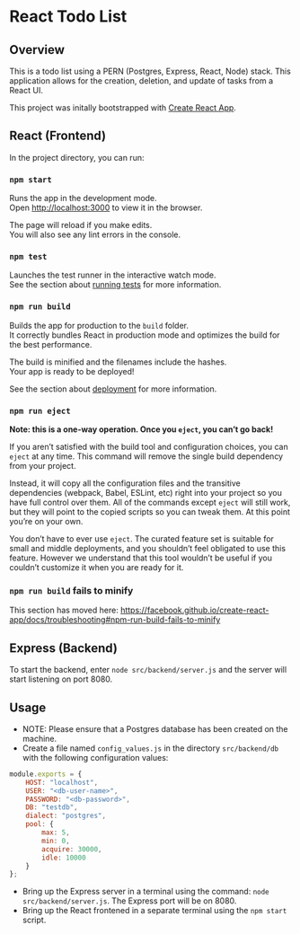 # React Todo List

## Overview
This is a todo list using a PERN (Postgres, Express, React, Node) stack. This application allows for the creation, deletion, and update of tasks from a React UI.

This project was initally bootstrapped with [Create React App](https://github.com/facebook/create-react-app).

## React (Frontend)

In the project directory, you can run:

### `npm start`

Runs the app in the development mode.<br />
Open [http://localhost:3000](http://localhost:3000) to view it in the browser.

The page will reload if you make edits.<br />
You will also see any lint errors in the console.

### `npm test`

Launches the test runner in the interactive watch mode.<br />
See the section about [running tests](https://facebook.github.io/create-react-app/docs/running-tests) for more information.

### `npm run build`

Builds the app for production to the `build` folder.<br />
It correctly bundles React in production mode and optimizes the build for the best performance.

The build is minified and the filenames include the hashes.<br />
Your app is ready to be deployed!

See the section about [deployment](https://facebook.github.io/create-react-app/docs/deployment) for more information.

### `npm run eject`

**Note: this is a one-way operation. Once you `eject`, you can’t go back!**

If you aren’t satisfied with the build tool and configuration choices, you can `eject` at any time. This command will remove the single build dependency from your project.

Instead, it will copy all the configuration files and the transitive dependencies (webpack, Babel, ESLint, etc) right into your project so you have full control over them. All of the commands except `eject` will still work, but they will point to the copied scripts so you can tweak them. At this point you’re on your own.

You don’t have to ever use `eject`. The curated feature set is suitable for small and middle deployments, and you shouldn’t feel obligated to use this feature. However we understand that this tool wouldn’t be useful if you couldn’t customize it when you are ready for it.

### `npm run build` fails to minify

This section has moved here: https://facebook.github.io/create-react-app/docs/troubleshooting#npm-run-build-fails-to-minify

## Express (Backend)
To start the backend, enter `node src/backend/server.js` and the server will start listening on port 8080.

## Usage
* NOTE: Please ensure that a Postgres database has been created on the machine.
* Create a file named `config_values.js` in the directory `src/backend/db` with the following configuration values:
```javascript
module.exports = {
    HOST: "localhost",
    USER: "<db-user-name>",
    PASSWORD: "<db-password>",
    DB: "testdb",
    dialect: "postgres",
    pool: {
        max: 5,
        min: 0,
        acquire: 30000,
        idle: 10000
    }
};
```
* Bring up the Express server in a terminal using the command: `node src/backend/server.js`. The Express port will be on 8080.
* Bring up the React frontened in a separate terminal using the `npm start` script.
